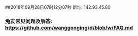 ##2018年09月28日07时12分07秒 新址: 142.93.45.80
### 兔友常见问题及解答: https://github.com/wanggonging/d/blob/w/FAQ.md
